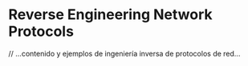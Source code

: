 # Reverse Engineering Network Protocols

// ...contenido y ejemplos de ingeniería inversa de protocolos de red...
